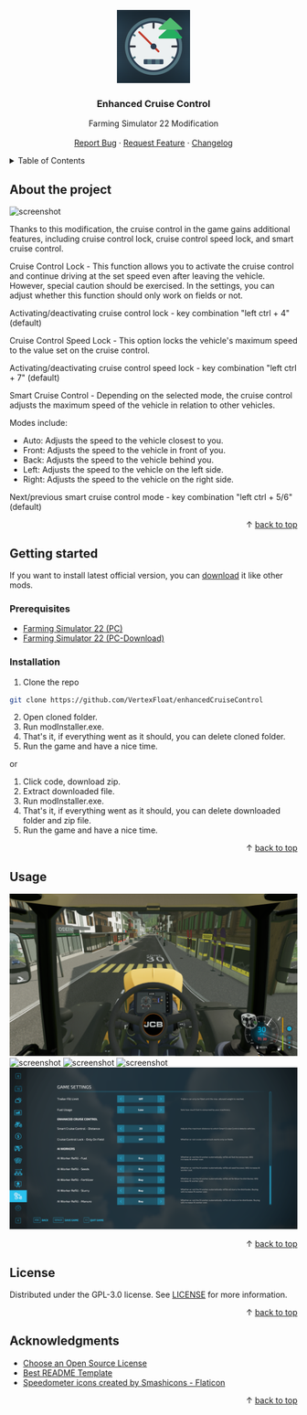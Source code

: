 <div id="top"></div>
<br/>
<div align="center">
  <a href="https://github.com/VertexFloat/enhancedCruiseControl">
    <img src="screenshots/icon.png" alt="Logo" width="128" height="128">
  </a>
  <h3>Enhanced Cruise Control</h3>
  <p>
    Farming Simulator 22 Modification
    <br />
    <br />
    <a href="https://github.com/VertexFloat/enhancedCruiseControl/issues">Report Bug</a>
    ·
    <a href="https://github.com/VertexFloat/enhancedCruiseControl/issues">Request Feature</a>
    ·
    <a href="https://github.com/VertexFloat/enhancedCruiseControl/blob/main/CHANGELOG.md">Changelog</a>
  </p>
</div>
<details>
  <summary>Table of Contents</summary>
  <ol>
    <li>
      <a href="#about-the-project">About The Project</a>
    </li>
    <li>
      <a href="#getting-started">Getting Started</a>
      <ul>
        <li>
          <a href="#prerequisites">Prerequisites</a>
        </li>
        <li>
          <a href="#installation">Installation</a>
        </li>
      </ul>
    </li>
    <li>
      <a href="#usage">Usage</a>
    </li>
    <li>
      <a href="#license">License</a>
    </li>
    <li>
      <a href="#acknowledgments">Acknowledgments</a>
    </li>
  </ol>
</details>

## About the project

<img src="screenshots/screenShot (1).png" alt="screenshot">

Thanks to this modification, the cruise control in the game gains additional features, including cruise control lock, cruise control speed lock, and smart cruise control.

Cruise Control Lock - This function allows you to activate the cruise control and continue driving at the set speed even after leaving the vehicle. However, special caution should be exercised. In the settings, you can adjust whether this function should only work on fields or not.

Activating/deactivating cruise control lock - key combination "left ctrl + 4" (default)

Cruise Control Speed Lock - This option locks the vehicle's maximum speed to the value set on the cruise control.

Activating/deactivating cruise control speed lock - key combination "left ctrl + 7" (default)

Smart Cruise Control - Depending on the selected mode, the cruise control adjusts the maximum speed of the vehicle in relation to other vehicles.

Modes include:
- Auto: Adjusts the speed to the vehicle closest to you.
- Front: Adjusts the speed to the vehicle in front of you.
- Back: Adjusts the speed to the vehicle behind you.
- Left: Adjusts the speed to the vehicle on the left side.
- Right: Adjusts the speed to the vehicle on the right side.

Next/previous smart cruise control mode - key combination "left ctrl + 5/6" (default)

<p align="right">&#x2191 <a href="#top">back to top</a></p>

## Getting started

If you want to install latest official version, you can [download](https://www.farming-simulator.com/mod.php?mod_id=290421&title=fs2022) it like other mods.
<br/>

### Prerequisites

* [Farming Simulator 22 (PC)](https://www.farming-simulator.com/buy-now.php?platform=pc&code=VertexFloat)
* [Farming Simulator 22 (PC-Download)](https://www.farming-simulator.com/buy-now.php?platform=pcdigital&code=VertexFloat)

### Installation

1. Clone the repo
```sh
git clone https://github.com/VertexFloat/enhancedCruiseControl
```
2. Open cloned folder.
3. Run modInstaller.exe.
4. That's it, if everything went as it should, you can delete cloned folder.
5. Run the game and have a nice time.

or

1. Click code, download zip.
2. Extract downloaded file.
3. Run modInstaller.exe.
4. That's it, if everything went as it should, you can delete downloaded folder and zip file.
5. Run the game and have a nice time.

<p align="right">&#x2191 <a href="#top">back to top</a></p>

## Usage

<img src="screenshots/screenShot (2).png" alt="screenshot">
<img src="screenshots/screenShot (3).png" alt="screenshot">
<img src="screenshots/screenShot (4).png" alt="screenshot">
<img src="screenshots/screenShot (5).png" alt="screenshot">
<img src="screenshots/screenShot (6).png" alt="screenshot">

<p align="right">&#x2191 <a href="#top">back to top</a></p>

## License

Distributed under the GPL-3.0 license. See [LICENSE](https://github.com/VertexFloat/enhancedCruiseControl/blob/main/LICENSE) for more information.

<p align="right">&#x2191 <a href="#top">back to top</a></p>

## Acknowledgments

* [Choose an Open Source License](https://choosealicense.com)
* [Best README Template](https://github.com/othneildrew/Best-README-Template)
* [Speedometer icons created by Smashicons - Flaticon](https://www.flaticon.com/free-icons/speedometer)

<p align="right">&#x2191 <a href="#top">back to top</a></p>
